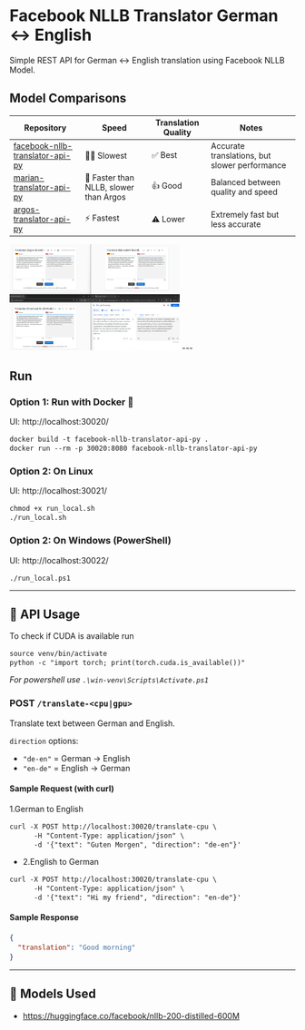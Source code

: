 # Facebook NLLB Translator German ↔ English

Simple REST API for German ↔ English translation using Facebook NLLB Model.


## Model Comparisons

| Repository                                                                                    | Speed                                  | Translation Quality | Notes                                         |
|-----------------------------------------------------------------------------------------------|----------------------------------------|---------------------|-----------------------------------------------|
| [facebook-nllb-translator-api-py](https://github.com/jmaycon/facebook-nllb-translator-api-py) | 🚶‍♂️ Slowest                          | ✅ Best              | Accurate translations, but slower performance |
| [marian-translator-api-py](https://github.com/jmaycon/marian-translator-api-py)               | 🏃 Faster than NLLB, slower than Argos | 👍 Good             | Balanced between quality and speed            |
| [argos-translator-api-py](https://github.com/jmaycon/argos-translator-api-py)                 | ⚡ Fastest                              | ⚠️ Lower            | Extremely fast but less accurate              |

<img src="docs/imgs/comparison-translators.png" alt="comparison" width="300"/>
---

## Run

### Option 1: Run with Docker 🐳

UI: http://localhost:30020/

```shell
docker build -t facebook-nllb-translator-api-py .
docker run --rm -p 30020:8080 facebook-nllb-translator-api-py 
```

### Option 2: On Linux

UI: http://localhost:30021/

```shell
chmod +x run_local.sh
./run_local.sh
```

### Option 2: On Windows (PowerShell)

UI: http://localhost:30022/

```shell
./run_local.ps1
```

---

## 🔁 API Usage

To check if CUDA is available run

```shell
source venv/bin/activate
python -c "import torch; print(torch.cuda.is_available())"
```
_For powershell use `.\win-venv\Scripts\Activate.ps1`_

### POST `/translate-<cpu|gpu>`



Translate text between German and English.

`direction` options:

- `"de-en"` = German → English
- `"en-de"` = English → German

#### Sample Request (with curl)

1.German to English

```shell
curl -X POST http://localhost:30020/translate-cpu \
      -H "Content-Type: application/json" \
      -d '{"text": "Guten Morgen", "direction": "de-en"}'
```

- 2.English to German

```shell
curl -X POST http://localhost:30020/translate-cpu \
      -H "Content-Type: application/json" \
      -d '{"text": "Hi my friend", "direction": "en-de"}'
```

#### Sample Response

```json
{
  "translation": "Good morning"
}
```
---

## 🧩 Models Used

- https://huggingface.co/facebook/nllb-200-distilled-600M



